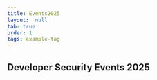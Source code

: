 ```yaml
---
title: Events2025
layout:  null
tab: true
order: 1
tags: example-tag
---
```


## Developer Security Events 2025
